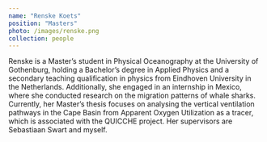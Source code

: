 ```yaml
---
name: "Renske Koets"
position: "Masters"
photo: /images/renske.png
collection: people
---
```


Renske is a Master’s student in Physical Oceanography at the University of Gothenburg, holding a Bachelor’s degree in Applied Physics and a secondary teaching qualification in physics from Eindhoven University in the Netherlands. Additionally, she engaged in an internship in Mexico, where she conducted research on the migration patterns of whale sharks. Currently, her Master’s thesis focuses on analysing the vertical ventilation pathways in the Cape Basin from Apparent Oxygen Utilization as a tracer, which is associated with the QUICCHE project. Her supervisors are Sebastiaan Swart and myself.
